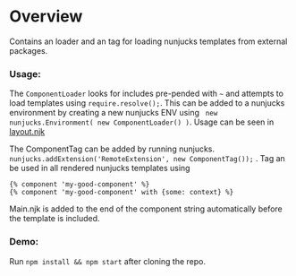 # Overview
Contains an loader and an tag for loading nunjucks templates from external packages. 

### Usage:
 The `ComponentLoader` looks for includes pre-pended with `~` and attempts to load templates using `require.resolve();`. This can be added to a nunjucks environment by creating a new nunjucks ENV using ` new nunjucks.Environment( new ComponentLoader() )`. Usage can be seen in [layout.njk](templates/layout.njk)

 The ComponentTag can be added by running nunjucks. `nunjucks.addExtension('RemoteExtension', new ComponentTag());` . Tag an be used in all rendered nunjucks templates using 
 ```nunjucks
{% component 'my-good-component' %}
{% component 'my-good-component' with {some: context} %}
 ```
 Main.njk is added to the end of the component string automatically before the template is included.

 ### Demo:
 Run `npm install && npm start` after cloning the repo.